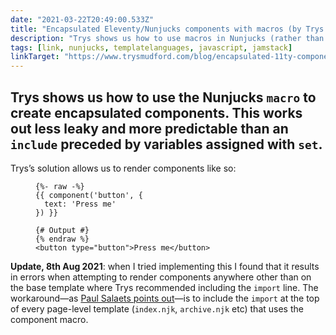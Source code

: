 ```yaml
---
date: "2021-03-22T20:49:00.533Z"
title: "Encapsulated Eleventy/Nunjucks components with macros (by Trys Mudford)"
description: "Trys shows us how to use macros in Nunjucks (rather than set followed by include) to create encapsulated components."
tags: [link, nunjucks, templatelanguages, javascript, jamstack]
linkTarget: "https://www.trysmudford.com/blog/encapsulated-11ty-components/"
---
```

Trys shows us how to use the Nunjucks `macro` to create encapsulated components. This works out less leaky and more predictable than an `include` preceded by variables assigned with `set`.
---

Trys’s solution allows us to render components like so:

<figure>

``` twig
{%- raw -%}
{{ component('button', {
  text: 'Press me'
}) }}

{# Output #}
{% endraw %}
<button type="button">Press me</button>
```

</figure>

**Update, 8th Aug 2021**: when I tried implementing this I found that it results in errors when attempting to render components anywhere other than on the base template where Trys recommended including the `import` line. The workaround—as [Paul Salaets points out](https://github.com/trys/11ty-component-macro/issues/1)—is to include the `import` at the top of every page-level template (`index.njk`, `archive.njk` etc) that uses the component macro.
